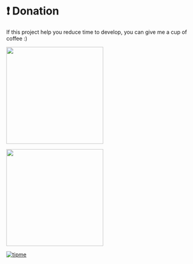 # ❗ Donation
If this project help you reduce time to develop, you can give me a cup of coffee :)
<a href="https://www.paypal.com/paypalme/misterkrittin">
<p align="left">
  <img width="256" height="256" src="https://www.julianmills.co.uk/wp-content/uploads/2021/02/icon-256x256-1.png">
</p>
</a>

<a href="https://tipme.in.th/misterkrittin">
<p align="left">
  <img width="256" height="256" src="https://playserver.in.th/user_image/server_icon/28825_737317074.jpg">
</p>
</a>

[![tipme](https://playserver.in.th/user_image/server_icon/28825_737317074.jpg)](https://tipme.in.th/misterkrittin)

